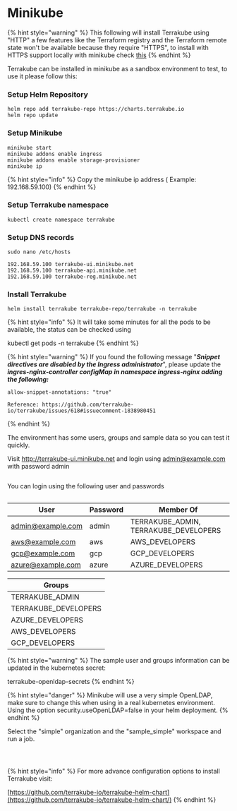 # Minikube

{% hint style="warning" %}
This following will install Terrakube using "HTTP" a few features like the Terraform registry and the Terraform remote state won't be available because they require "HTTPS", to install with HTTPS support locally with minikube check [this](minikube-+-https.md)
{% endhint %}

Terrakube can be installed in minikube as a sandbox environment to test, to use it please follow this:

### Setup Helm Repository

```
helm repo add terrakube-repo https://charts.terrakube.io
helm repo update
```

### Setup Minikube

```
minikube start
minikube addons enable ingress
minikube addons enable storage-provisioner
minikube ip 
```

{% hint style="info" %}
Copy the minikube ip address ( Example: 192.168.59.100)
{% endhint %}

### Setup Terrakube namespace

```
kubectl create namespace terrakube
```

### Setup DNS records

```
sudo nano /etc/hosts

192.168.59.100 terrakube-ui.minikube.net
192.168.59.100 terrakube-api.minikube.net
192.168.59.100 terrakube-reg.minikube.net
```

### Install Terrakube

```
helm install terrakube terrakube-repo/terrakube -n terrakube
```

{% hint style="info" %}
It will take some minutes for all the pods to be available, the status can be checked using

kubectl get pods -n terrakube
{% endhint %}

{% hint style="warning" %}
If you found the following message "_**Snippet directives are disabled by the Ingress administrator**_", please update the _**ingres-nginx-controller configMap in namespace ingress-nginx adding the following:**_

```
allow-snippet-annotations: "true"

Reference: https://github.com/terrakube-io/terrakube/issues/618#issuecomment-1838980451
```
{% endhint %}

The environment has some users, groups and sample data so you can test it quickly.

Visit http://terrakube-ui.minikube.net and login using admin@example.com with password admin

<figure><img src="../../.gitbook/assets/image (312).png" alt=""><figcaption></figcaption></figure>

You can login using the following user and passwords

<figure><img src="../../.gitbook/assets/image (296).png" alt=""><figcaption></figcaption></figure>

| User              | Password | Member Of                               |
| ----------------- | -------- | --------------------------------------- |
| admin@example.com | admin    | TERRAKUBE\_ADMIN, TERRAKUBE\_DEVELOPERS |
| aws@example.com   | aws      | AWS\_DEVELOPERS                         |
| gcp@example.com   | gcp      | GCP\_DEVELOPERS                         |
| azure@example.com | azure    | AZURE\_DEVELOPERS                       |

| Groups                |
| --------------------- |
| TERRAKUBE\_ADMIN      |
| TERRAKUBE\_DEVELOPERS |
| AZURE\_DEVELOPERS     |
| AWS\_DEVELOPERS       |
| GCP\_DEVELOPERS       |

{% hint style="warning" %}
The sample user and groups information can be updated in the kubernetes secret:

terrakube-openldap-secrets
{% endhint %}

{% hint style="danger" %}
Minikube will use a very simple OpenLDAP, make sure to change this when using in a real kubernetes environment. Using the option security.useOpenLDAP=false in your helm deployment.
{% endhint %}

Select the "simple" organization and the "sample\_simple" workspace and run a job.

<figure><img src="../../.gitbook/assets/image (182).png" alt=""><figcaption></figcaption></figure>

<figure><img src="../../.gitbook/assets/image (245).png" alt=""><figcaption></figcaption></figure>

<figure><img src="../../.gitbook/assets/image (288).png" alt=""><figcaption></figcaption></figure>

{% hint style="info" %}
For more advance configuration options to install Terrakube visit:

[https://github.com/terrakube-io/terrakube-helm-chart](https://github.com/terrakube-io/terrakube-helm-chart/)
{% endhint %}
